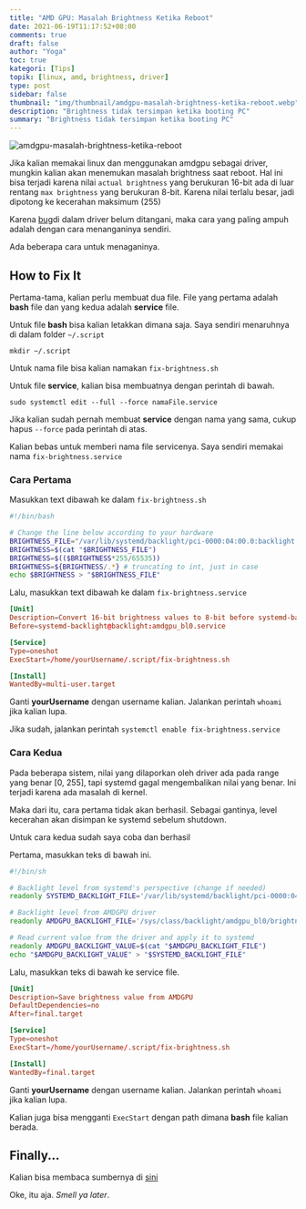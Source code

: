 ```yaml
---
title: "AMD GPU: Masalah Brightness Ketika Reboot"
date: 2021-06-19T11:17:52+08:00
comments: true
draft: false
author: "Yoga"
toc: true
kategori: [Tips]
topik: [linux, amd, brightness, driver]
type: post
sidebar: false
thumbnail: "img/thumbnail/amdgpu-masalah-brightness-ketika-reboot.webp"
description: "Brightness tidak tersimpan ketika booting PC"
summary: "Brightness tidak tersimpan ketika booting PC"
---
```


![amdgpu-masalah-brightness-ketika-reboot](/img/thumbnail/amdgpu-masalah-brightness-ketika-reboot.webp)

Jika kalian memakai linux dan menggunakan amdgpu sebagai driver, mungkin kalian akan menemukan masalah brightness saat reboot.
Hal ini bisa terjadi karena nilai `actual brightness` yang berukuran 16-bit ada di luar rentang `max brightness` yang berukuran 8-bit. Karena nilai terlalu besar, jadi dipotong ke kecerahan maksimum (255)

Karena [bug](https://bugzilla.kernel.org/show_bug.cgi?id=203905 "blank")di dalam driver belum ditangani, maka cara yang paling ampuh adalah dengan cara menanganinya sendiri.

Ada beberapa cara untuk menaganinya.

## How to Fix It

Pertama-tama, kalian perlu membuat dua file. File yang pertama adalah **bash** file dan yang kedua adalah **service** file.

Untuk file **bash** bisa kalian letakkan dimana saja. Saya sendiri menaruhnya di dalam folder `~/.script`

```Shell {user="$"}
mkdir ~/.script
```

Untuk nama file bisa kalian namakan `fix-brightness.sh`

Untuk file **service**, kalian bisa membuatnya dengan perintah di bawah.

```Shell {user="$"}
sudo systemctl edit --full --force namaFile.service
```

Jika kalian sudah pernah membuat **service** dengan nama yang sama, cukup hapus ``--force`` pada perintah di atas.

Kalian bebas untuk memberi nama file servicenya. Saya sendiri memakai nama `fix-brightness.service`

### Cara Pertama

Masukkan text dibawah ke dalam `fix-brightness.sh` 

```Bash {file="fix-brightness.sh"}
#!/bin/bash

# Change the line below according to your hardware
BRIGHTNESS_FILE="/var/lib/systemd/backlight/pci-0000:04:00.0:backlight:amdgpu_bl0"
BRIGHTNESS=$(cat "$BRIGHTNESS_FILE")
BRIGHTNESS=$(($BRIGHTNESS*255/65535))
BRIGHTNESS=${BRIGHTNESS/.*} # truncating to int, just in case
echo $BRIGHTNESS > "$BRIGHTNESS_FILE"
```

Lalu, masukkan text dibawah ke dalam `fix-brightness.service`

```TOML {file="fix-brightness.service"}
[Unit]
Description=Convert 16-bit brightness values to 8-bit before systemd-backlight applies it
Before=systemd-backlight@backlight:amdgpu_bl0.service

[Service]
Type=oneshot
ExecStart=/home/yourUsername/.script/fix-brightness.sh

[Install]
WantedBy=multi-user.target
```

Ganti **yourUsername** dengan username kalian. Jalankan perintah ``whoami`` jika kalian lupa.

Jika sudah, jalankan perintah ``systemctl enable fix-brightness.service``

### Cara Kedua

Pada beberapa sistem, nilai yang dilaporkan oleh driver ada pada range yang benar [0, 255], tapi systemd gagal mengembalikan nilai yang benar. Ini terjadi karena ada masalah di kernel.

Maka dari itu, cara pertama tidak akan berhasil. Sebagai gantinya, level kecerahan akan disimpan ke systemd sebelum shutdown.

Untuk cara kedua sudah saya coba dan berhasil

Pertama, masukkan teks di bawah ini.

```Bash {file="fix-brightness"}
#!/bin/sh

# Backlight level from systemd's perspective (change if needed)
readonly SYSTEMD_BACKLIGHT_FILE='/var/lib/systemd/backlight/pci-0000:04:00.0:backlight:amdgpu_bl0'

# Backlight level from AMDGPU driver
readonly AMDGPU_BACKLIGHT_FILE='/sys/class/backlight/amdgpu_bl0/brightness'

# Read current value from the driver and apply it to systemd
readonly AMDGPU_BACKLIGHT_VALUE=$(cat "$AMDGPU_BACKLIGHT_FILE")
echo "$AMDGPU_BACKLIGHT_VALUE" > "$SYSTEMD_BACKLIGHT_FILE"
```

Lalu, masukkan teks di bawah ke service file.

```TOML {file="fix-brightness.service"}
[Unit]
Description=Save brightness value from AMDGPU
DefaultDependencies=no
After=final.target

[Service]
Type=oneshot
ExecStart=/home/yourUsername/.script/fix-brightness.sh

[Install]
WantedBy=final.target
```

Ganti **yourUsername** dengan username kalian. Jalankan perintah ``whoami`` jika kalian lupa.

Kalian juga bisa mengganti `ExecStart` dengan path dimana **bash** file kalian berada.

## Finally...

Kalian bisa membaca sumbernya di [sini](https://wiki.archlinux.org/title/Backlight#Backlight_is_always_at_full_brightness_after_a_reboot_with_amdgpu_driver "blank")

Oke, itu aja. _Smell ya later_.
